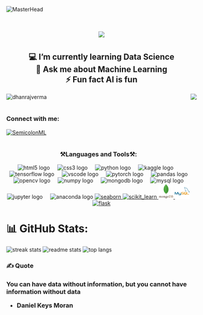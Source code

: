 ![MasterHead](https://github.com/SemicolonML/SemicolonML/blob/007a15e5634f71d65a17a9e4387b1c91de44924f/Untitled%20design%20(1).gif)
<h1 align="center">
    <img src="https://readme-typing-svg.herokuapp.com/?font=Silkscreen&size=35&center=true&vCenter=true&width=500&height=70&duration=4000&lines=Hi+There!+👋;+I'm+Dhanraj+Verma!;" />
</h1>
<h2 align ="center">💻  I’m currently learning Data Science<br>💬 Ask me about  Machine Learning<br>⚡ Fun fact AI is fun</h2>
<img align="right" height="250" src="[[https://miro.medium.com/v2/resize:fit:828/1*bhFifratH9DjKqMBTeQG5A.gif](https://images.app.goo.gl/Q6RkDEzFnQnQAtbe9)](https://www.google.com/url?sa=i&url=https%3A%2F%2Ftigerabrodi.blog%2Fwhy-learn-to-code&psig=AOvVaw33S2U2O4k3AhY9ezdBiVJC&ust=1709917755338000&source=images&cd=vfe&opi=89978449&ved=0CBIQjRxqFwoTCKD84ZTS4oQDFQAAAAAdAAAAABAE)"  />

<p align="left"> <img src="https://komarev.com/ghpvc/?username=SemicolonML&label=Profile%20views&color=0e75b6&style=flat" alt="dhanrajverma" /> </p>

# <h3 align="left">Connect with me:</h3>
<a href="https://www.linkedin.com/in/DhanrajVerma/" target="blank"><img align="center" src="https://raw.githubusercontent.com/rahuldkjain/github-profile-readme-generator/master/src/images/icons/Social/linked-in-alt.svg" alt="SemicolonML" height="30" width="40" /></a>
<!--[![LinkedIn](https://img.shields.io/badge/LinkedIn-%230077B5.svg?logo=linkedin&logoColor=white)](https://linkedin.com/in/DhanrajVerma)
[![Twitter](https://img.shields.io/badge/Twitter-%231DA1F2.svg?logo=Twitter&logoColor=white)](https://twitter.com/SemicolonML)-->

# <h3 align="center">⚒️Languages and Tools⚒️:</h3>

<div align="center">
  <img src="https://cdn.jsdelivr.net/gh/devicons/devicon/icons/html5/html5-original.svg" height="30" alt="html5 logo"  />
  <img width="12" />
  <img src="https://cdn.jsdelivr.net/gh/devicons/devicon/icons/css3/css3-original.svg" height="30" alt="css3 logo"  />
  <img width="12" />
  <img src="https://cdn.jsdelivr.net/gh/devicons/devicon/icons/python/python-original.svg" height="30" alt="python logo"  />
  <img width="12" />
  <img src="https://cdn.jsdelivr.net/gh/devicons/devicon/icons/kaggle/kaggle-original.svg" height="30" alt="kaggle logo"  />
  <img width="12" />
  <img src="https://cdn.jsdelivr.net/gh/devicons/devicon/icons/tensorflow/tensorflow-original.svg" height="30" alt="tensorflow logo"  />
  <img width="12" />
  <img src="https://cdn.jsdelivr.net/gh/devicons/devicon/icons/vscode/vscode-original.svg" height="30" alt="vscode logo"  />
  <img width="12" />
  <img src="https://cdn.jsdelivr.net/gh/devicons/devicon/icons/pytorch/pytorch-original.svg" height="30" alt="pytorch logo"  />
  <img width="12" />
  <img src="https://cdn.jsdelivr.net/gh/devicons/devicon/icons/pandas/pandas-original.svg" height="30" alt="pandas logo"  />
  <img width="12" />
  <img src="https://cdn.jsdelivr.net/gh/devicons/devicon/icons/opencv/opencv-original.svg" height="30" alt="opencv logo"  />
  <img width="12" />
  <img src="https://cdn.jsdelivr.net/gh/devicons/devicon/icons/numpy/numpy-original.svg" height="30" alt="numpy logo"  />
  <img width="12" />
  <img src="https://cdn.jsdelivr.net/gh/devicons/devicon/icons/mongodb/mongodb-original.svg" height="30" alt="mongodb logo"  />
  <img width="12" />
  <img src="https://cdn.jsdelivr.net/gh/devicons/devicon/icons/mysql/mysql-original.svg" height="30" alt="mysql logo"  />
  <img width="12" />
  <img src="https://cdn.jsdelivr.net/gh/devicons/devicon/icons/jupyter/jupyter-original.svg" height="30" alt="jupyter logo"  />
  <img width="12" />
  <img src="https://cdn.jsdelivr.net/gh/devicons/devicon/icons/anaconda/anaconda-original.svg" height="30" alt="anaconda logo"  />
  
  <a href="https://seaborn.pydata.org/" target="_blank" rel="noreferrer">
    <img src="https://seaborn.pydata.org/_images/logo-mark-lightbg.svg" alt="seaborn" width="40" height="40"/>
  </a>
  <a href="https://scikit-learn.org/" target="_blank" rel="noreferrer">
    <img src="https://upload.wikimedia.org/wikipedia/commons/0/05/Scikit_learn_logo_small.svg" alt="scikit_learn" width="40" height="40"/>
  </a>
  <a href="https://www.mongodb.com/" target="_blank" rel="noreferrer">
    <img src="https://raw.githubusercontent.com/devicons/devicon/master/icons/mongodb/mongodb-original-wordmark.svg" alt="mongodb" width="40" height="40"/>
  </a>
    
  <a href="https://www.mysql.com/" target="_blank" rel="noreferrer">
    <img src="https://raw.githubusercontent.com/devicons/devicon/master/icons/mysql/mysql-original-wordmark.svg" alt="mysql" width="40" height="40"/>
  </a>
  <a href="https://flask.palletsprojects.com/" target="_blank" rel="noreferrer">
    <img src="https://www.vectorlogo.zone/logos/pocoo_flask/pocoo_flask-icon.svg" alt="flask" width="40" height="40"/>
  </a>
</div>

# 📊 GitHub Stats:
<img width=390 src="https://github-readme-streak-stats-salesp07.vercel.app/?user=ISmokeData&count_private=true&theme=react&border_radius=10" alt="streak stats"/>
<img width=390 src="https://github-readme-stats.vercel.app/api?username=ISmokeData&count_private=true&show_icons=true&theme=react&rank_icon=github&border_radius=10" alt="readme stats" />
<img width=325 src="https://github-readme-stats-salesp07.vercel.app/api/top-langs/?username=ISmokeData&hide=HTML&langs_count=8&layout=compact&theme=react&border_radius=10&size_weight=0.5&count_weight=0.5&exclude_repo=github-readme-stats" alt="top langs" />

### ✍️ Quote
<h3> You can have data without information, but you cannot have information without data

- Daniel Keys Moran</h3>
<!--### 🔝 Top Contributed Repo
<!--![](https://github-contributor-stats.vercel.app/api?username=ISmokeData&limit=5&theme=dark&combine_all_yearly_contributions=true)


